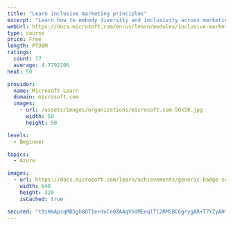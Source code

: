 ```yaml
---
title: "Learn inclusive marketing principles"
excerpt: "Learn how to embody diversity and inclusivity across marketing engines"
webUrl: https://docs.microsoft.com/en-us/learn/modules/inclusive-marketing/
type: course
price: Free
length: PT38M
ratings:
  count: 77
  average: 4.7792206
heat: 50

provider:
  name: Microsoft Learn
  domain: microsoft.com
  images:
    - url: /assets/images/organizations/microsoft.com-50x50.jpg
      width: 50
      height: 50

levels:
  - Beginner

topics:
  - Azure

images:
  - url: https://docs.microsoft.com/learn/achievements/generic-badge-social.png
    width: 640
    height: 320
    isCached: true

secured: "t9iHmApsqMB5gh8DT1e+duCeQZAAqVVdMEeqlTl2RMSBC6grygAR+T7YZyAHt0at5ig00wfQjm5XAS2rJBf7/kBnTUC2BCsC5gzFb7GeHU46b+rFK/cgf4UJDUflSL5bpC3gwLhGZSftRCtu5/8yFb/4P8jAVl0KzqJtg4jQuVrhUxmGAR/sV1wd8UxWGHVbqRmLr4N1vb5AJ/DzNEVFvqvEiwG8JN7JYZGFf1JyXwL0eJ4zG1eEWiOsuTu5k4BLmU+fok7BX0BFueh5AB3GWRHlrcIXu+L4YsZn6huMaqMVVoulBVDYr7OC7XtPbOCSRxC/FmPnXJLAeldt84QZh7ZBkzTUQkHEPJPt1SIeXUwB0b9CsqW4xLr9qzfg1rPbDdYovyC4lZ+M4rkSWx4PrzZJLRWa4F19Pf3+x4UDGzo=;IFLCmgznsBNrDhPAVU35dw=="
---
```



